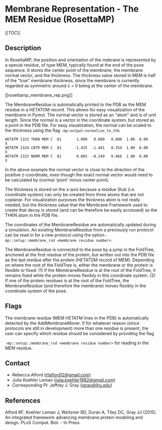 # Membrane Representation - The MEM Residue (RosettaMP)

[[_TOC_]]

## Description

In RosettaMP, the position and orientation of the mebrane is represented by a special residue, of type MEM, typically found at the end of the pose sequence. It stores the center point of the membrane, the membrane normal vector, and the thickness. The thickness value stored in MEM is half of the "true" membrane thickness, since the membrane is currently regarded as symmetric around z = 0 being at the center of the membrane. 

[[rosettamp_membrane_rep.png]]

The MembraneResidue is automatically printed to the PDB as the MEM residue in a HETATOM record. This allows for easy visualization of the membrane in Pymol. The normal vector is stored as an "atom" and is of unit length. Since the normal is a vector in the coordinate system, but stored as a point in the PDB file. For easy visualization, the normal can be scaled to the thickness using the flag `-mp:output:normalize_to_thk`

```
HETATM 1323 THKN MEM C  81       1.000   0.000   0.000  1.00  0.00           X  
HETATM 1324 CNTR MEM C  81      -1.425  -1.441   0.354  1.00  0.00           X  
HETATM 1325 NORM MEM C  81       0.065  -0.249   0.966  1.00  0.00           X  
```

In the above example the normal vector is close to the direction of the positive z-coordinate, even though the exact normal vector would need to be calculated by (normal 'point' minus center point). 

The thickness is stored on the x-axis because a residue Stub (i.e. coordinate system) can only be created from three atoms that are not coplanar. For visualization purposes the thickness atom is not really needed, but the thickness value that the Membrane Framework used to create that decoy is stored (and can be therefore be easily accessed) as the THKN atom in the PDB file.

The coordinates of the MembraneResidue are automatically updated during a simulation. An existing MembraneResidue from a previously run protocol can be read in for a new protocol using the option `-mp::setup::membrane_rsd <membrane residue number>`.

The MembraneResidue is connected to the pose by a jump in the FoldTree, anchored at the first residue of the protein, but written out into the PDB file as the last residue after the protein (HETATOM record of MEM). Depending on where the root of the FoldTree is, either the membrane or the protein is flexible or fixed: (1) If the MembraneResidue is at the root of the FoldTree, it remains fixed while the protein moves flexibly in this coordinate system. (2) If one of the protein residues is at the root of the FoldTree, the MembraneResidue (and therefore the membrane) moves flexibly in the coordinate system of the pose.


## Flags

The membrane residue (MEM HETATM lines in the PDB) is automatically detected by the AddMembraneMover. If for whatever reason (since protocols are still in development) more than one residue is present, the user can specify which residue should be considered by providing the flag

`-mp::setup::membrane_rsd <membrane residue number>` for reading in the MEM residue. 

## Contact

- Rebecca Alford ([rfalford12@gmail.com](rfalford12@gmail.com))
- Julia Koehler Leman ([julia.koehler1982@gmail.com](julia.koehler1982@gmail.com))
- Corresponding PI: Jeffrey J. Gray ([jgray@jhu.edu](jgray@jhu.edu))

## References

Alford RF, Koehler Leman J, Weitzner BD, Duran A, Tiley DC, Gray JJ (2015). An integrated framework advancing membrane protein modeling and design. PLoS Comput. Biol. - In Press



